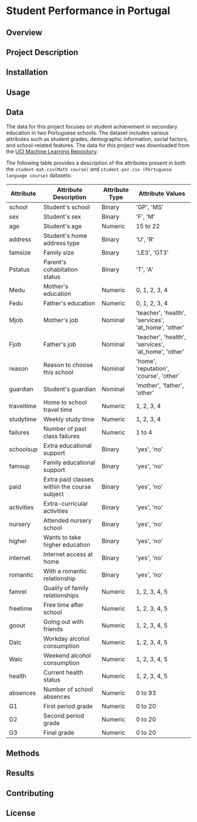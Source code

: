 # Student Performance in Portugal

## Overview


## Project Description


## Installation


## Usage


## Data
The data for this project focuses on student achievement in secondary education in two Portuguese schools. The dataset includes various attributes such as student grades, demographic information, social factors, and school-related features. The data for this project was downloaded from the [UCI Machine Learning Repository](https://archive.ics.uci.edu/dataset/320/student+performance).

The following table provides a description of the attributes present in both the `student-mat.csv(Math course)` and `student-por.csv (Portuguese language course)` datasets:

| Attribute  | Attribute Description                                                                       | Attribute Type | Attribute Values                            |
|------------|-------------------------------------------------------------------------------------------|----------------|---------------------------------------------|
| school     | Student's school         | Binary         | 'GP', 'MS'                                  |
| sex        | Student's sex                                       | Binary         | 'F', 'M'                                    |
| age        | Student's age                                                 | Numeric        | 15 to 22                                    |
| address    | Student's home address type                          | Binary         | 'U', 'R'                                    |
| famsize    | Family size               | Binary         | 'LE3', 'GT3'                                |
| Pstatus    | Parent's cohabitation status              | Binary         | 'T', 'A'                                    |
| Medu       | Mother's education  | Numeric | 0, 1, 2, 3, 4                               |
| Fedu       | Father's education  | Numeric | 0, 1, 2, 3, 4                               |
| Mjob       | Mother's job  | Nominal | 'teacher', 'health', 'services', 'at_home', 'other' |
| Fjob       | Father's job  | Nominal | 'teacher', 'health', 'services', 'at_home', 'other' |
| reason     | Reason to choose this school  | Nominal | 'home', 'reputation', 'course', 'other'      |
| guardian   | Student's guardian                              | Nominal        | 'mother', 'father', 'other'                  |
| traveltime | Home to school travel time | Numeric | 1, 2, 3, 4                                  |
| studytime  | Weekly study time  | Numeric | 1, 2, 3, 4                                  |
| failures   | Number of past class failures                              | Numeric        | 1 to 4                                      |
| schoolsup  | Extra educational support                                            | Binary         | 'yes', 'no'                                |
| famsup     | Family educational support                                          | Binary         | 'yes', 'no'                                |
| paid       | Extra paid classes within the course subject      | Binary         | 'yes', 'no'                                |
| activities | Extra-curricular activities                                          | Binary         | 'yes', 'no'                                |
| nursery    | Attended nursery school                                               | Binary         | 'yes', 'no'                                |
| higher     | Wants to take higher education                                        | Binary         | 'yes', 'no'                                |
| internet   | Internet access at home                                              | Binary         | 'yes', 'no'                                |
| romantic   | With a romantic relationship                                         | Binary         | 'yes', 'no'                                |
| famrel     | Quality of family relationships            | Numeric        | 1, 2, 3, 4, 5                              |
| freetime   | Free time after school                      | Numeric        | 1, 2, 3, 4, 5                              |
| goout      | Going out with friends                      | Numeric        | 1, 2, 3, 4, 5                              |
| Dalc       | Workday alcohol consumption                 | Numeric        | 1, 2, 3, 4, 5                              |
| Walc       | Weekend alcohol consumption               | Numeric        | 1, 2, 3, 4, 5                              |
| health     | Current health status                       | Numeric        | 1, 2, 3, 4, 5                              |
| absences   | Number of school absences                                        | Numeric        | 0 to 93                                    |
| G1         | First period grade                                               | Numeric        | 0 to 20                                    |
| G2         | Second period grade                                               | Numeric        | 0 to 20                                    |
| G3         | Final grade                                        | Numeric        | 0 to 20                                    |


## Methods


## Results


## Contributing


## License

